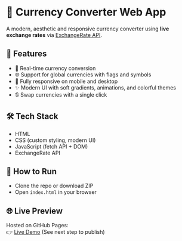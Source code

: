 # 💱 Currency Converter Web App

A modern, aesthetic and responsive currency converter using **live exchange rates** via [ExchangeRate API](https://www.exchangerate-api.com/).

## 🎨 Features

- 🔄 Real-time currency conversion
- 🌐 Support for global currencies with flags and symbols
- 📱 Fully responsive on mobile and desktop
- ✨ Modern UI with soft gradients, animations, and colorful themes
- 🔃 Swap currencies with a single click

## 🛠️ Tech Stack

- HTML
- CSS (custom styling, modern UI)
- JavaScript (fetch API + DOM)
- ExchangeRate API


## 🚀 How to Run

- Clone the repo or download ZIP
- Open `index.html` in your browser

## 🌐 Live Preview

Hosted on GitHub Pages:  
👉 [Live Demo](#) (See next step to publish)


